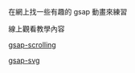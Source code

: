 在網上找一些有趣的 gsap 動畫來練習

線上觀看教學內容

[gsap-scrolling](https://www.youtube.com/watch?v=NWKxgDpJQBA) 

[gsap-svg](https://www.youtube.com/watch?v=2wSzfr49yhk)

